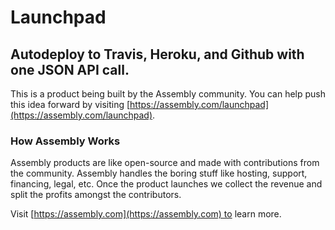 # Launchpad

## Autodeploy to Travis, Heroku, and Github with one JSON API call.

This is a product being built by the Assembly community. You can help push this idea forward by visiting [https://assembly.com/launchpad](https://assembly.com/launchpad).

### How Assembly Works

Assembly products are like open-source and made with contributions from the community. Assembly handles the boring stuff like hosting, support, financing, legal, etc. Once the product launches we collect the revenue and split the profits amongst the contributors.

Visit [https://assembly.com](https://assembly.com) to learn more.
